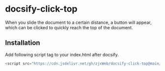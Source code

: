 # docsify-click-top

When you slide the document to a certain distance, a button will appear, which can be clicked to quickly reach the top of the document.

## Installation

Add following script tag to your index.html after docsify.

```js
<script src="https://cdn.jsdelivr.net/gh/zjxWeb/docsify-click-top@main/src/docssify-click-top.js"></script>
```

